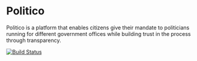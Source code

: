 # Politico

Politico is a platform that enables citizens give their mandate to politicians running for different government offices while building trust in the process through transparency.

[![Build Status](https://travis-ci.org/mekzy-o/Politico.svg?branch=develop)](https://travis-ci.org/mekzy-o/Politico)
